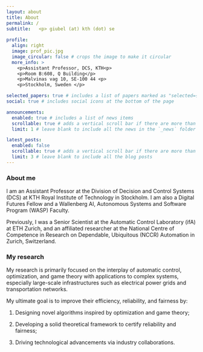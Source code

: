 ```yaml
---
layout: about
title: About
permalink: /
subtitle:   <p> giubel (at) kth (dot) se  
 
profile:
  align: right
  image: prof_pic.jpg
  image_circular: false # crops the image to make it circular
  more_info: >
    <p>Assistant Professor, DCS, KTH<p>
    <p>Room B:608, Q Building</p>
    <p>Malvinas vag 10, SE-100 44 <p>
    <p>Stockholm, Sweden </p>

selected_papers: true # includes a list of papers marked as "selected={true}"
social: true # includes social icons at the bottom of the page

announcements:
  enabled: true # includes a list of news items
  scrollable: true # adds a vertical scroll bar if there are more than 3 news items
  limit: 1 # leave blank to include all the news in the `_news` folder

latest_posts:
  enabled: false
  scrollable: true # adds a vertical scroll bar if there are more than 3 new posts items
  limit: 3 # leave blank to include all the blog posts
---
```


### About me

I am an Assistant Professor at the Division of Decision and Control Systems (DCS) at KTH Royal Institute of Technology in Stockholm. I am also a Digital Futures Fellow and a Wallenberg AI, Autonomous Systems and Software Program (WASP) Faculty.

Previously, I was a Senior Scientist at the Automatic Control Laboratory (ifA) at ETH Zurich, and an affiliated researcher at the National Centre of Competence in Research on Dependable, Ubiquitous (NCCR) Automation in Zurich, Switzerland.  

### My research

My research is primarily focused on the interplay of automatic control, optimization, and game theory with applications to complex systems, especially large-scale infrastructures such as electrical power grids and transportation networks.

My ultimate goal is to improve their efficiency, reliability, and fairness by:

1. Designing novel algorithms inspired by optimization and game theory;

2. Developing a solid theoretical framework to certify reliability and fairness;

3. Driving technological advancements via industry collaborations.


